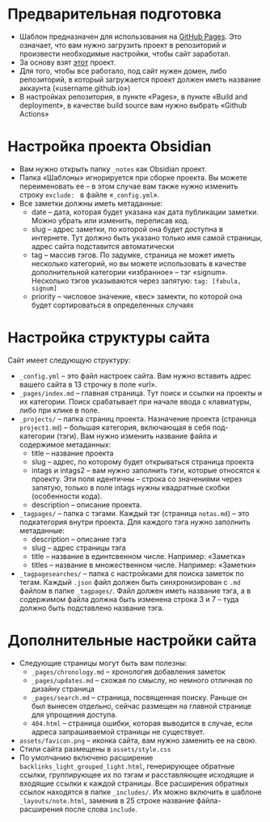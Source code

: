 # Предварительная подготовка
- Шаблон предназначен для использования на [GitHub Pages](https://pages.github.com). Это означает, что вам нужно загрузить проект в репозиторий и произвести необходимые настройки, чтобы сайт заработал.
- За основу взят [этот](https://github.com/maximevaillancourt/digital-garden-jekyll-template) проект.
- Для того, чтобы все работало, под сайт нужен домен, либо репозиторий, в который загружается проект должен иметь название аккаунта («username.github.io»)
- В настройках репозитория, в пункте «Pages», в пункте «Build and deployment», в качестве build source вам нужно выбрать «Github Actions»

# Настройка проекта Obsidian
- Вам нужно открыть папку `_notes` как Obsidian проект.
- Папка «Шаблоны» игнорируется при сборке проекта. Вы можете переименовать ее – в этом случае вам также нужно изменить строку `exclude: ` в файле «`_config.yml`».
- Все заметки должны иметь метаданные:
	- date – дата, которая будет указана как дата публикации заметки. Можно убрать или изменить, переписав код.
	- slug – адрес заметки, по которой она будет доступна в интернете. Тут должно быть указано только имя самой страницы, адрес сайта подставится автоматически
	- tag – массив тэгов. По задумке, страница не может иметь несколько категорий, но вы можете использовать в качестве дополнительной категории «избранное» – тэг «signum». Несколько тэгов указываются через запятую: `tag: [fabula, signum]`
	- priority – числовое значение, «вес» замекти, по которой она будет сортироваться в определенных случаях

# Настройка структуры сайта
Сайт имеет следующую структуру:
- `_config.yml` – это файл настроек сайта. Вам нужно вставить адрес вашего сайта в 13 строчку в поле «url».
- `_pages/index.md` – главная страница. Тут поиск и ссылки на проекты и их категории. Поиск срабатывает при начале ввода с клавиатуры, либо при клике в поле.
- `_projects/` – папка страниц проекта. Назначение проекта (страница `project1.md`) – большая категория, включающая в себя под-категории (тэги). Вам нужно изменить название файла и содержимое метаданных:
	- title – название проекта
	- slug – адрес, по которому будет открываться страница проекта
	- intags и intags2 – вам нужно заполнить тэги, которые относятся к проекту. Эти поля идентичны – строка со значениями через запятую, только в поле intags нужны квадратные скобки (особенности кода).
	- description – описание проекта.
- `_tagpages/` – папка с тэгами. Каждый тэг (страница `notas.md`) – это подкатегория внутри проекта. Для каждого тэга нужно заполнить метаданные:
	- description – описание тэга
	- slug – адрес страницы тэга
	- title – название в единтсвенном числе. Например: «Заметка»
	- titles – название в множественном числе. Например: «Заметки»
- `_tagpagesearches/` – папка с настройками для поиска заметок по тегам. Каждый `.json` файл должен быть синхронизирован с `.md` файлом в папке `_tagpages/`. Файл должен иметь название тэга, а в содержимом файла должна быть изменена строка 3 и 7 – туда должно быть подставлено название тэга.

# Дополнительные настройки сайта
- Следующие страницы могут быть вам полезны:
	- `_pages/chronology.md` – хронология добавления заметок
	- `_pages/updates.md` – схожая по смыслу, но немного отличная по дизайну страница
	- `_pages/search.md` – страница, посвященная поиску. Раньше он был вынесен отдельно, сейчас размещен на главной странице для упрощения доступа.
	- `404.html` – страница ошибки, которая выводится в случае, если адреса запрашиваемой страницы не существует.
- `assets/favicon.png` – иконка сайта, вам нужно заменить ее на свою.
- Стили сайта размещены в `assets/style.css`
- По умолчанию включено расширение `backlinks_light_grouped_light.html`, генерирующее обратные ссылки, группирующее их по тэгам и расставляющее исходящие и входящие ссылки к каждой страницы. Все расширения обратных ссылок находятся в папке `_includes/`. Их можно включить в шаблоне `_layouts/note.html`, заменив в 25 строке название файла-расширения после слова `include`.